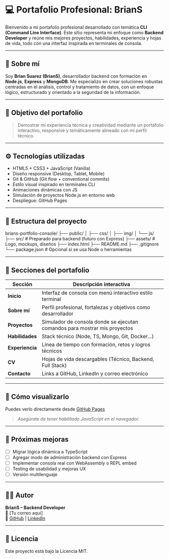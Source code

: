 # 💻 Portafolio Profesional: BrianS

Bienvenido a mi portafolio profesional desarrollado con temática **CLI (Command Line Interface)**. Este sitio representa mi enfoque como **Backend Developer** y reúne mis mejores proyectos, habilidades, experiencia y hojas de vida, todo con una interfaz inspirada en terminales de consola.

---

## 🧠 Sobre mí

Soy **Brian Suarez (BrianS)**, desarrollador backend con formación en **Node.js**, **Express** y **MongoDB**. Me especializo en crear soluciones robustas centradas en el análisis, control y tratamiento de datos, con un enfoque lógico, estructurado y orientado a la seguridad de la información.

---

## 🎯 Objetivo del portafolio

> Demostrar mi experiencia técnica y creatividad mediante un portafolio interactivo, responsive y temáticamente alineado con mi perfil técnico.

---

## ⚙️ Tecnologías utilizadas

- HTML5 + CSS3 + JavaScript (Vanilla)
- Diseño responsive (Desktop, Tablet, Mobile)
- Git & GitHub (Git flow + conventional commits)
- Estilo visual inspirado en terminales CLI
- Animaciones dinámicas con JS
- Simulación de proyectos Node.js en entorno web
- Despliegue: GitHub Pages

---

## 📁 Estructura del proyecto

brians-portfolio-console/
├── public/
│ ├── css/
│ ├── img/
│ └── js/
├── src/ # Preparado para backend (futuro con Express)
├── assets/ # Logo, mockups, diseños
├── index.html
├── README.md
├── .gitignore
└── package.json # Opcional si se usa Node o herramientas


---

## 🧩 Secciones del portafolio

| Sección      | Descripción interactiva                                                    |
|--------------|-----------------------------------------------------------------------------|
| **Inicio**   | Interfaz de consola con menú interactivo estilo terminal                   |
| **Sobre mí** | Perfil profesional, fortalezas y objetivos como desarrollador              |
| **Proyectos**| Simulador de consola donde se ejecutan comandos para mostrar mis proyectos |
| **Habilidades** | Stack técnico (Node, TS, Mongo, Git, Docker...)                          |
| **Experiencia** | Línea de tiempo con formación, retos y logros técnicos                   |
| **CV**       | Hojas de vida descargables (Técnico, Backend, Full Stack)                 |
| **Contacto** | Links a GitHub, LinkedIn y correo electrónico                              |

---

## 🚀 Cómo visualizarlo

Puedes verlo directamente desde [GitHub Pages](https://brian-s47.github.io/Portafolio-Estilo--Consola)  
> *Asegúrate de tener habilitado JavaScript en el navegador.*

---

## 🧪 Próximas mejoras

- [ ] Migrar lógica dinámica a TypeScript
- [ ] Agregar modo de administración backend con Express
- [ ] Implementar consola real con WebAssembly o REPL embed
- [ ] Testing de usabilidad y mejoras UX
- [ ] Versión multilenguaje

---

## 👨‍💻 Autor

**BrianS – Backend Developer**  
📧 [Tu correo aquí]  
🔗 [GitHub](https://github.com/Brian-s47) | [LinkedIn](www.linkedin.com/in/brian-fair-suarez-porras-6778a2371)

---

## 📄 Licencia

Este proyecto está bajo la Licencia MIT.


